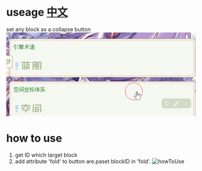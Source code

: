 # useage  [中文](https://github.com/AirParty/siyuan-plugin-fold-button/blob/main/README_zh_CN.md)
set any block as a collapse button
![useage](https://github.com/AirParty/siyuan-plugin-fold-button/blob/main/useage.gif)
# how to use
1. get ID which target block
2. add attribute 'fold' to button are.paset blockID in 'fold'.
![howToUse](https://github.com/AirParty/siyuan-plugin-fold-button/blob/main/howToUse.gif)